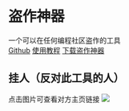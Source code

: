# 盗作神器
一个可以在任何编程社区盗作的工具  
[Github](https://github.com/431658/scratch-project-downloader)
[使用教程](https://kdocs.cn/l/ciSQezkWQRic)
[下载盗作神器](/user.js)
## 挂人（反对此工具的人）
点击图片可查看对方主页链接
[![](https://github.com/user-attachments/assets/45ea90d0-3392-4cdd-906a-5d3ecc16b649)](https://www.ccw.site/student/67d536733778fc282d63308e)
